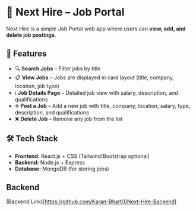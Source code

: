 # 📌 Next Hire – Job Portal  

Next Hire is a simple Job Portal web app where users can **view, add, and delete job postings**.  

## 🚀 Features  
- 🔍 **Search Jobs** – Filter jobs by title  
- 📋 **View Jobs** – Jobs are displayed in card layout (title, company, location, job type)  
- ℹ️ **Job Details Page** – Detailed job view with salary, description, and qualifications  
- ➕ **Post a Job** – Add a new job with title, company, location, salary, type, description, and qualifications  
- ❌ **Delete Job** – Remove any job from the list  



## 🛠️ Tech Stack  
- **Frontend:** React.js + CSS (Tailwind/Bootstrap optional)  
- **Backend:** Node.js + Express  
- **Database:** MongoDB (for storing jobs)  

## Backend 
(Backend Link)[https://github.com/Karan-Bharti1/Next-Hire-Backend]



